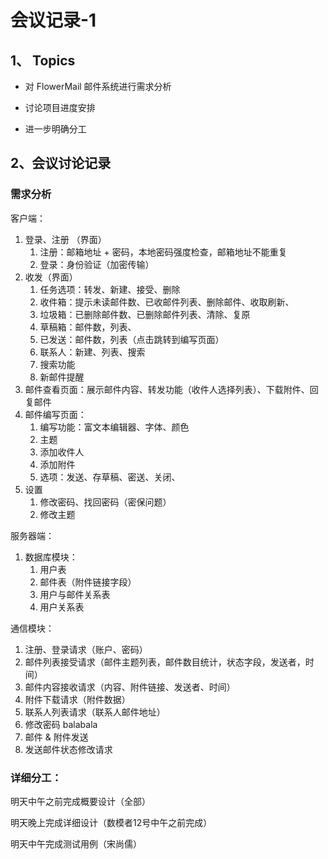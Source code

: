 # 会议记录-1

## 1、 Topics

* 对 FlowerMail 邮件系统进行需求分析

* 讨论项目进度安排

* 进一步明确分工

## 2、会议讨论记录

### 需求分析

客户端：

1. 登录、注册 （界面）
   1. 注册：邮箱地址 + 密码，本地密码强度检查，邮箱地址不能重复
   2. 登录：身份验证（加密传输）
2. 收发（界面）
   1. 任务选项：转发、新建、接受、删除
   2. 收件箱：提示未读邮件数、已收邮件列表、删除邮件、收取刷新、
   3. 垃圾箱：已删除邮件数、已删除邮件列表、清除、复原
   4. 草稿箱：邮件数，列表、
   5. 已发送：邮件数，列表（点击跳转到编写页面）
   6. 联系人：新建、列表、搜索
   7. 搜索功能
   8. 新邮件提醒
3. 邮件查看页面：展示邮件内容、转发功能（收件人选择列表）、下载附件、回复邮件
4. 邮件编写页面：
   1. 编写功能：富文本编辑器、字体、颜色
   2. 主题
   3. 添加收件人
   4. 添加附件
   5. 选项：发送、存草稿、密送、关闭、
5. 设置
   1. 修改密码、找回密码（密保问题）
   2. 修改主题

服务器端：

1. 数据库模块：
   1. 用户表
   2. 邮件表（附件链接字段）
   3. 用户与邮件关系表
   4. 用户关系表

通信模块：

1. 注册、登录请求（账户、密码）
2. 邮件列表接受请求（邮件主题列表，邮件数目统计，状态字段，发送者，时间）
3. 邮件内容接收请求（内容、附件链接、发送者、时间）
4. 附件下载请求（附件数据）
5. 联系人列表请求（联系人邮件地址）
6. 修改密码 balabala
7. 邮件 & 附件发送
8. 发送邮件状态修改请求

### 详细分工：



明天中午之前完成概要设计（全部）

明天晚上完成详细设计（数模者12号中午之前完成）

明天中午完成测试用例（宋尚儒）